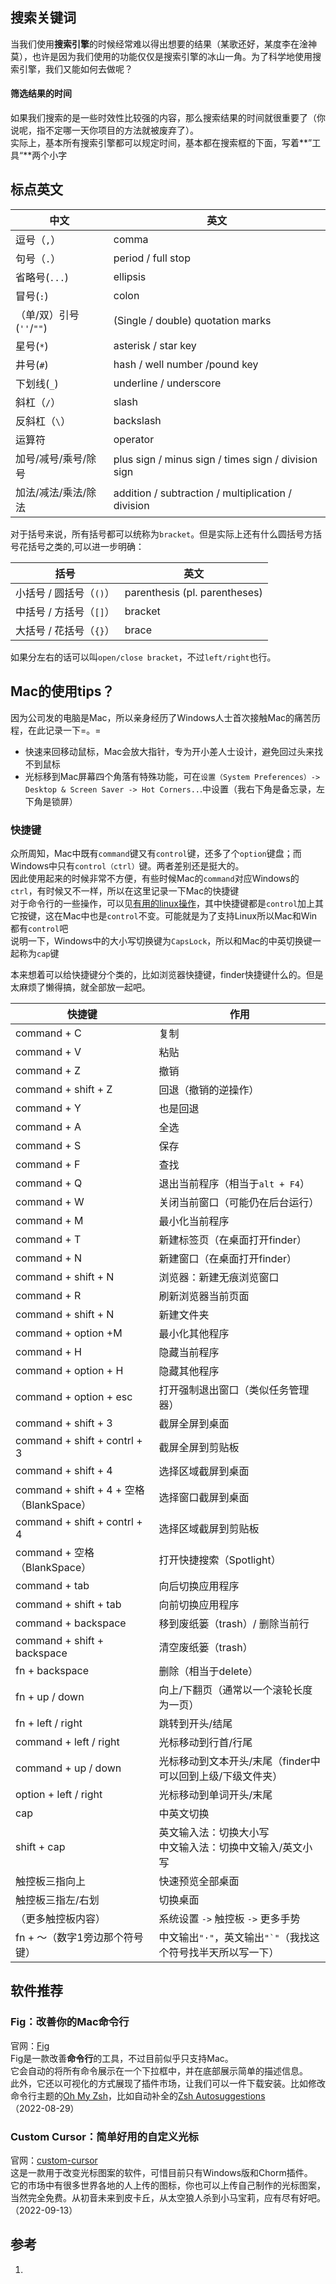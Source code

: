

## 搜索关键词

当我们使用**搜索引擎**的时候经常难以得出想要的结果（某歌还好，某度李在淦神莫），也许是因为我们使用的功能仅仅是搜索引擎的冰山一角。为了科学地使用搜索引擎，我们又能如何去做呢？

#### 筛选结果的时间

如果我们搜索的是一些时效性比较强的内容，那么搜索结果的时间就很重要了（你说呢，指不定哪一天你项目的方法就被废弃了）。  
实际上，基本所有搜索引擎都可以规定时间，基本都在搜索框的下面，写着**”工具“**两个小字

## 标点英文

| 中文                     | 英文                                                |
| ------------------------ | --------------------------------------------------- |
| 逗号（`,`）              | comma                                               |
| 句号（`.`）              | period / full stop                                  |
| 省略号(`...`)            | ellipsis                                            |
| 冒号(`:`)                | colon                                               |
| （单/双）引号(`''`/`""`) | (Single / double) quotation marks                   |
| 星号(`*`)                | asterisk / star key                                 |
| 井号(`#`)                | hash / well number /pound key                       |
| 下划线(`_`)              | underline / underscore                              |
| 斜杠（`/`）              | slash                                               |
| 反斜杠（`\`）            | backslash                                           |
| 运算符                   | operator                                            |
| 加号/减号/乘号/除号      | plus sign / minus sign / times sign / division sign |
| 加法/减法/乘法/除法      | addition / subtraction / multiplication / division  |

对于括号来说，所有括号都可以统称为`bracket`。但是实际上还有什么圆括号方括号花括号之类的,可以进一步明确：

| 括号                    | 英文                          |
| ----------------------- | ----------------------------- |
| 小括号 / 圆括号（`()`） | parenthesis (pl. parentheses) |
| 中括号 / 方括号（`[]`） | bracket                       |
| 大括号 / 花括号（`{}`） | brace                         |

如果分左右的话可以叫`open/close bracket`，不过`left/right`也行。

## Mac的使用tips？

因为公司发的电脑是Mac，所以亲身经历了Windows人士首次接触Mac的痛苦历程，在此记录一下=。=

- 快速来回移动鼠标，Mac会放大指针，专为开小差人士设计，避免回过头来找不到鼠标
- 光标移到Mac屏幕四个角落有特殊功能，可在`设置（System Preferences）-> Desktop & Screen Saver -> Hot Corners..`.中设置（我右下角是备忘录，左下角是锁屏）

### 快捷键

众所周知，Mac中既有`command`键又有`control`键，还多了个`option`键盘；而Windows中只有`control（ctrl）`键。两者差别还是挺大的。  
因此使用起来的时候非常不方便，有些时候Mac的`command`对应Windows的`ctrl`，有时候又不一样，所以在这里记录一下Mac的快捷键  
对于命令行的一些操作，可以见[有用的linux操作](https://blackdn.github.io/2020/03/29/Linux-Command-2020/#命令行辅助操作快捷键)，其中快捷键都是`control`加上其它按键，这在Mac中也是`control`不变。可能就是为了支持Linux所以Mac和Win都有`control`吧    
说明一下，Windows中的大小写切换键为`CapsLock`，所以和Mac的中英切换键一起称为`cap`键

本来想着可以给快捷键分个类的，比如浏览器快捷键，finder快捷键什么的。但是太麻烦了懒得搞，就全部放一起吧。

| 快捷键                                   | 作用                                                         |
| ---------------------------------------- | ------------------------------------------------------------ |
| command + C                              | 复制                                                         |
| command + V                              | 粘贴                                                         |
| command + Z                              | 撤销                                                         |
| command + shift + Z                      | 回退（撤销的逆操作）                                         |
| command + Y                              | 也是回退                                                     |
| command + A                              | 全选                                                         |
| command + S                              | 保存                                                         |
| command + F                              | 查找                                                         |
| command + Q                              | 退出当前程序（相当于`alt + F4`）                             |
| command + W                              | 关闭当前窗口（可能仍在后台运行）                             |
| command + M                              | 最小化当前程序                                               |
| command + T                              | 新建标签页（在桌面打开finder）                               |
| command + N                              | 新建窗口（在桌面打开finder）                                 |
| command + shift + N                      | 浏览器：新建无痕浏览窗口                                     |
| command + R                              | 刷新浏览器当前页面                                           |
| command + shift + N                      | 新建文件夹                                                   |
| command + option +M                      | 最小化其他程序                                               |
| command + H                              | 隐藏当前程序                                                 |
| command + option + H                     | 隐藏其他程序                                                 |
| command + option + esc                   | 打开强制退出窗口（类似任务管理器）                           |
| command + shift + 3                      | 截屏全屏到桌面                                               |
| command + shift + contrl + 3             | 截屏全屏到剪贴板                                             |
| command + shift + 4                      | 选择区域截屏到桌面                                           |
| command + shift + 4 + 空格（BlankSpace） | 选择窗口截屏到桌面                                           |
| command + shift + contrl + 4             | 选择区域截屏到剪贴板                                         |
| command + 空格（BlankSpace）             | 打开快捷搜索（Spotlight）                                    |
| command + tab                            | 向后切换应用程序                                             |
| command + shift + tab                    | 向前切换应用程序                                             |
| command + backspace                      | 移到废纸篓（trash）/ 删除当前行                              |
| command + shift + backspace              | 清空废纸篓（trash）                                          |
| fn + backspace                           | 删除（相当于delete）                                         |
| fn + up / down                           | 向上/下翻页（通常以一个滚轮长度为一页）                      |
| fn + left / right                        | 跳转到开头/结尾                                              |
| command + left / right                   | 光标移动到行首/行尾                                          |
| command + up / down                      | 光标移动到文本开头/末尾（finder中可以回到上级/下级文件夹）   |
| option + left / right                    | 光标移动到单词开头/末尾                                      |
| cap                                      | 中英文切换                                                   |
| shift + cap                              | 英文输入法：切换大小写<br />中文输入法：切换中文输入/英文小写 |
| 触控板三指向上                           | 快速预览全部桌面                                             |
| 触控板三指左/右划                        | 切换桌面                                                     |
| （更多触控板内容）                       | 系统设置 `->` 触控板 `->` 更多手势                           |
| fn + ～（数字1旁边那个符号键）           | 中文输出`"·"`，英文输出`` "`" ``（我找这个符号找半天所以写一下） |

## 软件推荐

### Fig：改善你的Mac命令行

官网：[Fig](https://fig.io/)  
Fig是一款改善**命令行**的工具，不过目前似乎只支持Mac。  
它会自动的将所有命令展示在一个下拉框中，并在底部展示简单的描述信息。  
此外，它还以可视化的方式展现了插件市场，让我们可以一件下载安装。比如修改命令行主题的[Oh My Zsh](https://ohmyz.sh/)，比如自动补全的[Zsh Autosuggestions](https://github.com/zsh-users/zsh-autosuggestions)  
（2022-08-29）

### Custom Cursor：简单好用的自定义光标

官网：[custom-cursor](https://custom-cursor.com/en)   
这是一款用于改变光标图案的软件，可惜目前只有Windows版和Chorm插件。  
它的市场中有很多世界各地的人上传的图标，你也可以上传自己制作的光标图案，当然完全免费。从初音未来到皮卡丘，从太空狼人杀到小马宝莉，应有尽有好吧。  
（2022-09-13）

## 参考

1. 
